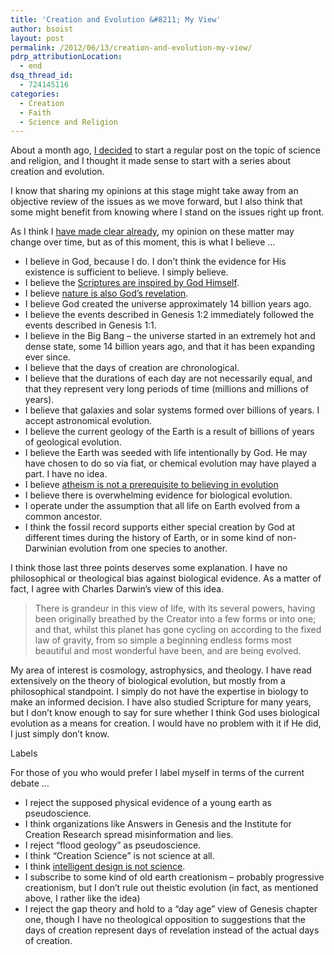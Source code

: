 ```yaml
---
title: 'Creation and Evolution &#8211; My View'
author: bsoist
layout: post
permalink: /2012/06/13/creation-and-evolution-my-view/
pdrp_attributionLocation:
  - end
dsq_thread_id:
  - 724145116
categories:
  - Creation
  - Faith
  - Science and Religion
---
```

About a month ago, [I decided][1] to start a regular post on the topic of science and religion, and I thought it made sense to start with a series about creation and evolution. 

I know that sharing my opinions at this stage might take away from an objective review of the issues as we move forward, but I also think that some might benefit from knowing where I stand on the issues right up front. 

As I think I [have made clear already][2], my opinion on these matter may change over time, but as of this moment, this is what I believe &#8230;

  * I believe in God, because I do. I don&#8217;t think the evidence for His existence is sufficient to believe. I simply believe.
  * I believe the [Scriptures are inspired by God Himself][3].
  * I believe [nature is also God&#8217;s revelation][2].
  * I believe God created the universe approximately 14 billion years ago.
  * I believe the events described in Genesis 1:2 immediately followed the events described in Genesis 1:1.
  * I believe in the Big Bang &#8211; the universe started in an extremely hot and dense state, some 14 billion years ago, and that it has been expanding ever since. 
  * I believe that the days of creation are chronological.
  * I believe that the durations of each day are not necessarily equal, and that they represent very long periods of time (millions and millions of years).
  * I believe that galaxies and solar systems formed over billions of years. I accept astronomical evolution. 
  * I believe the current geology of the Earth is a result of billions of years of geological evolution.
  * I believe the Earth was seeded with life intentionally by God. He may have chosen to do so via fiat, or chemical evolution may have played a part. I have no idea.
  * I believe [atheism is not a prerequisite to believing in evolution][4]
  * I believe there is overwhelming evidence for biological evolution.
  * I operate under the assumption that all life on Earth evolved from a common ancestor.
  * I think the fossil record supports either special creation by God at different times during the history of Earth, or in some kind of non-Darwinian evolution from one species to another.

I think those last three points deserves some explanation. I have no philosophical or theological bias against biological evidence. As a matter of fact, I agree with Charles Darwin&#8217;s view of this idea.

> There is grandeur in this view of life, with its several powers, having been originally breathed by the Creator into a few forms or into one; and that, whilst this planet has gone cycling on according to the fixed law of gravity, from so simple a beginning endless forms most beautiful and most wonderful have been, and are being evolved.

My area of interest is cosmology, astrophysics, and theology. I have read extensively on the theory of biological evolution, but mostly from a philosophical standpoint. I simply do not have the expertise in biology to make an informed decision. I have also studied Scripture for many years, but I don&#8217;t know enough to say for sure whether I think God uses biological evolution as a means for creation. I would have no problem with it if He did, I just simply don&#8217;t know.

Labels

For those of you who would prefer I label myself in terms of the current debate &#8230;

  * I reject the supposed physical evidence of a young earth as pseudoscience. 
  * I think organizations like Answers in Genesis and the Institute for Creation Research spread misinformation and lies.
  * I reject &#8220;flood geology&#8221; as pseudoscience.
  * I think &#8220;Creation Science&#8221; is not science at all.
  * I think [intelligent design is not science][5].
  * I subscribe to some kind of old earth creationism &#8211; probably progressive creationism, but I don&#8217;t rule out theistic evolution (in fact, as mentioned above, I rather like the idea)
  * I reject the gap theory and hold to a &#8220;day age&#8221; view of Genesis chapter one, though I have no theological opposition to suggestions that the days of creation represent days of revelation instead of the actual days of creation.

 [1]: http://whsjr.soistmann.com/oped/2012/05/07/science-and-religion/
 [2]: http://whsjr.soistmann.com/oped/2012/05/23/special-revelation-vs-natural-revelation/
 [3]: http://whsjr.soistmann.com/oped/2012/05/17/inerrancy-and-infallibility/
 [4]: http://whsjr.soistmann.com/oped/2011/01/05/i-want-my-99-cents-back/
 [5]: http://whsjr.soistmann.com/oped/2009/10/19/is-intelligent-design-science/